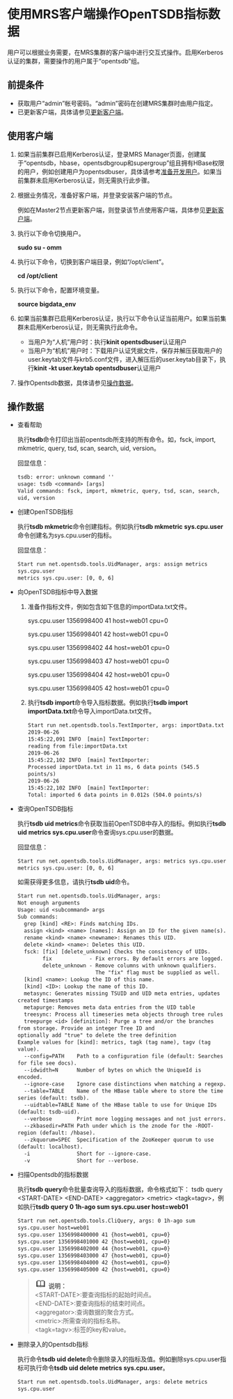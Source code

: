 # 使用MRS客户端操作OpenTSDB指标数据<a name="ZH-CN_TOPIC_0176678775"></a>

用户可以根据业务需要，在MRS集群的客户端中进行交互式操作。启用Kerberos认证的集群，需要操作的用户属于“opentsdb”组。

## 前提条件<a name="section482010192610"></a>

-   获取用户“admin”帐号密码。“admin”密码在创建MRS集群时由用户指定。
-   已更新客户端，具体请参见[更新客户端](更新客户端.md)。

## 使用客户端<a name="section137578192714"></a>

1.  如果当前集群已启用Kerberos认证，登录MRS Manager页面，创建属于“opentsdb，hbase，opentsdbgroup和supergroup”组且拥有HBase权限的用户，例如创建用户为opentsdbuser，具体请参考[准备开发用户](https://support.huaweicloud.com/devg-mrs/mrs_06_0361.html)。如果当前集群未启用Kerberos认证，则无需执行此步骤。
2.  根据业务情况，准备好客户端，并登录安装客户端的节点。

    例如在Master2节点更新客户端，则登录该节点使用客户端，具体参见[更新客户端](更新客户端.md)。

3.  执行以下命令切换用户。

    **sudo su - omm**

4.  执行以下命令，切换到客户端目录，例如“/opt/client”。

    **cd /opt/client**

5.  执行以下命令，配置环境变量。

    **source bigdata\_env**

6.  如果当前集群已启用Kerberos认证，执行以下命令认证当前用户。如果当前集群未启用Kerberos认证，则无需执行此命令。
    -   当用户为“人机”用户时：执行**kinit opentsdbuser**认证用户
    -   当用户为“机机”用户时：下载用户认证凭据文件，保存并解压获取用户的user.keytab文件与krb5.conf文件，进入解压后的user.keytab目录下，执行**kinit -kt user.keytab opentsdbuser**认证用户

7.  操作Opentsdb数据，具体请参见[操作数据](#section46629451460)。

## 操作数据<a name="section46629451460"></a>

-   查看帮助

    执行**tsdb**命令打印出当前opentsdb所支持的所有命令。如，fsck, import, mkmetric, query, tsd, scan, search, uid, version。

    回显信息：

    ```
    tsdb: error: unknown command ''
    usage: tsdb <command> [args]
    Valid commands: fsck, import, mkmetric, query, tsd, scan, search, uid, version
    ```

-   创建OpenTSDB指标

    执行**tsdb mkmetric**命令创建指标。例如执行**tsdb mkmetric sys.cpu.user**命令创建名为sys.cpu.user的指标。

    回显信息：

    ```
    Start run net.opentsdb.tools.UidManager, args: assign metrics sys.cpu.user
    metrics sys.cpu.user: [0, 0, 6]
    ```

-   向OpenTSDB指标中导入数据
    1.  准备作指标文件，例如包含如下信息的importData.txt文件。

        sys.cpu.user 1356998400 41 host=web01 cpu=0

        sys.cpu.user 1356998401 42 host=web01 cpu=0

        sys.cpu.user 1356998402 44 host=web01 cpu=0

        sys.cpu.user 1356998403 47 host=web01 cpu=0

        sys.cpu.user 1356998404 42 host=web01 cpu=0

        sys.cpu.user 1356998405 42 host=web01 cpu=0

    2.  执行**tsdb import**命令导入指标数据。例如执行**tsdb import importData.txt**命令导入importData.txt文件。

        ```
        Start run net.opentsdb.tools.TextImporter, args: importData.txt
        2019-06-26
        15:45:22,091 INFO  [main] TextImporter:
        reading from file:importData.txt
        2019-06-26
        15:45:22,102 INFO  [main] TextImporter:
        Processed importData.txt in 11 ms, 6 data points (545.5 points/s)
        2019-06-26
        15:45:22,102 INFO  [main] TextImporter:
        Total: imported 6 data points in 0.012s (504.0 points/s)
        ```


-   查询OpenTSDB指标

    执行**tsdb uid metrics**命令获取当前OpenTSDB中存入的指标。例如执行**tsdb uid metrics sys.cpu.user**命令查询sys.cpu.user的数据。

    回显信息：

    ```
    Start run net.opentsdb.tools.UidManager, args: metrics sys.cpu.user
    metrics sys.cpu.user: [0, 0, 6]
    ```

    如需获得更多信息，请执行**tsdb uid**命令。

    ```
    Start run net.opentsdb.tools.UidManager, args:
    Not enough arguments
    Usage: uid <subcommand> args
    Sub commands:
      grep [kind] <RE>: Finds matching IDs.
      assign <kind> <name> [names]: Assign an ID for the given name(s).
      rename <kind> <name> <newname>: Renames this UID.
      delete <kind> <name>: Deletes this UID.
      fsck: [fix] [delete_unknown] Checks the consistency of UIDs.
            fix            - Fix errors. By default errors are logged.
            delete_unknown - Remove columns with unknown qualifiers.
                             The "fix" flag must be supplied as well.
      [kind] <name>: Lookup the ID of this name.
      [kind] <ID>: Lookup the name of this ID.
      metasync: Generates missing TSUID and UID meta entries, updates created timestamps
      metapurge: Removes meta data entries from the UID table
      treesync: Process all timeseries meta objects through tree rules
      treepurge <id> [definition]: Purge a tree and/or the branches from storage. Provide an integer Tree ID and                                                       optionally add "true" to delete the tree definition
    Example values for [kind]: metrics, tagk (tag name), tagv (tag value).
      --config=PATH    Path to a configuration file (default: Searches for file see docs).
      --idwidth=N      Number of bytes on which the UniqueId is encoded.
      --ignore-case    Ignore case distinctions when matching a regexp.
      --table=TABLE    Name of the HBase table where to store the time series (default: tsdb).
      --uidtable=TABLE Name of the HBase table to use for Unique IDs (default: tsdb-uid).
      --verbose        Print more logging messages and not just errors.
      --zkbasedir=PATH Path under which is the znode for the -ROOT- region (default: /hbase).
      --zkquorum=SPEC  Specification of the ZooKeeper quorum to use (default: localhost).
      -i               Short for --ignore-case.
      -v               Short for --verbose.
    ```

-   扫描Opentsdb的指标数据

    执行**tsdb query**命令批量查询导入的指标数据，命令格式如下： tsdb query <START-DATE\> <END-DATE\> <aggregator\> <metric\> <tagk=tagv\>，例如执行**tsdb query 0 1h-ago sum sys.cpu.user host=web01**

    ```
    Start run net.opentsdb.tools.CliQuery, args: 0 1h-ago sum sys.cpu.user host=web01
    sys.cpu.user 1356998400000 41 {host=web01, cpu=0}
    sys.cpu.user 1356998401000 42 {host=web01, cpu=0}
    sys.cpu.user 1356998402000 44 {host=web01, cpu=0}
    sys.cpu.user 1356998403000 47 {host=web01, cpu=0}
    sys.cpu.user 1356998404000 42 {host=web01, cpu=0}
    sys.cpu.user 1356998405000 42 {host=web01, cpu=0}
    ```

    >![](public_sys-resources/icon-note.gif) **说明：**   
    ><START-DATE\>:要查询指标的起始时间点。  
    ><END-DATE\>:要查询指标的结束时间点。  
    ><aggregator\>:查询数据的聚合方式。  
    ><metric\>:所需查询的指标名称。  
    ><tagk=tagv\>:标签的key和value。  

-   删除录入的Opentsdb指标

    执行命令**tsdb uid delete**命令删除录入的指标及值。例如删除sys.cpu.user指标可执行命令**tsdb uid delete metrics sys.cpu.user**。

    ```
    Start run net.opentsdb.tools.UidManager, args: delete metrics sys.cpu.user
    ```


